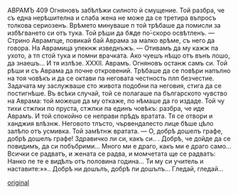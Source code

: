 ﻿АВРАМЪ
409
Огняновъ забѣлѣжи силното ѝ смущение. Той разбра, че съ една нерѣшителна и слаба жена не може да се третира въпросъ толкова сериозенъ. Врѣмето минуваше п той трѣбаше да помисли за избѣгването си отъ тука. Той рѣши да бѫде по́-скоро освѣтленъ.
— Стрино Аврампце, повикай бай Аврама за малко врѣме, съ него да говора.
На Аврамица улекнж изведнъжъ.
— Отивамъ да му кажж па ухото, а тп стой тука и помни врачката. Ако чуешъ нѣщо отъ вънъ лошо, да знаешъ...
И тя излѣзе.
XXXII.
Аврамъ.
Огняновъ останж самъ си. Той рѣши и съ Аврама да почне откровений. Трѣбаше да се повѣри напълно на тоя човѣкъ и да се октави па неговата честность плп безчестие. Задачата му заслужваше сто живота подобни па неговия, стига да се постигнѣше. Въ всѣки случай, той се полагаше па българското чувство на Аврама: той можеше да му откаже, по нѣмаше да го издаде. Той чу тихи стжпки по пруста, стжпки па единъ човѣкъ: разбра, че иде Аврамъ. И той спокойно се неправи прѣдъ вратата.
Тя се отвори и ханджия влѣзнж. Неговото тлъсто, чървендалесто лице бѣше цѣло залѣпо отъ усмивка. Той замѣтнж вратата.
— О, добрѣ дошелъ графе, добрѣ дошелъ графе! Здравичко ли си, какъ си.. . Добрѣ, че дойде да се повидимъ, да си побъбрими... Много ми е драго, какъ ми е драго само... Всички се радватъ, и жената се радва, и момчетата ще се радватъ: Нанко пе те е видѣлъ отъ половина година... Ти му си учитель и наставите:»».. Добрѣ ни дошълъ, добрѣ пи дошълъ... Гледай, гледай...

[original](images/456.jpg)
